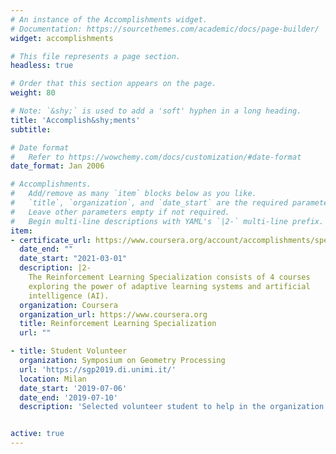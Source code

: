 ```yaml
---
# An instance of the Accomplishments widget.
# Documentation: https://sourcethemes.com/academic/docs/page-builder/
widget: accomplishments

# This file represents a page section.
headless: true

# Order that this section appears on the page.
weight: 80

# Note: `&shy;` is used to add a 'soft' hyphen in a long heading.
title: 'Accomplish&shy;ments'
subtitle:

# Date format
#   Refer to https://wowchemy.com/docs/customization/#date-format
date_format: Jan 2006

# Accomplishments.
#   Add/remove as many `item` blocks below as you like.
#   `title`, `organization`, and `date_start` are the required parameters.
#   Leave other parameters empty if not required.
#   Begin multi-line descriptions with YAML's `|2-` multi-line prefix.
item:
- certificate_url: https://www.coursera.org/account/accomplishments/specialization/certificate/7SGC59DFZF6Y
  date_end: ""
  date_start: "2021-03-01"
  description: |2-
    The Reinforcement Learning Specialization consists of 4 courses
    exploring the power of adaptive learning systems and artificial
    intelligence (AI).
  organization: Coursera
  organization_url: https://www.coursera.org
  title: Reinforcement Learning Specialization
  url: ""

- title: Student Volunteer
  organization: Symposium on Geometry Processing
  url: 'https://sgp2019.di.unimi.it/'
  location: Milan
  date_start: '2019-07-06'
  date_end: '2019-07-10'
  description: 'Selected volunteer student to help in the organization of the conference.'


active: true
---
```


